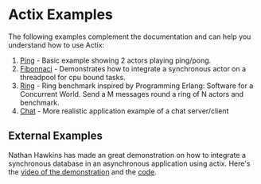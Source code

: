 # Actix Examples

The following examples complement the documentation and can help you understand how to use Actix:

1. [Ping](https://github.com/actix/actix/blob/master/examples/ping.rs) - Basic example showing 2 actors playing ping/pong.
2. [Fibonnaci](https://github.com/actix/actix/blob/master/examples/fibonacci.rs) - Demonstrates how to integrate a synchronous actor on a threadpool for cpu bound tasks.
3. [Ring](https://github.com/actix/actix/blob/master/examples/ring.rs) - Ring benchmark inspired by Programming Erlang: Software for a Concurrent World. Send a M messages round a ring of N actors and benchmark.
4. [Chat](https://github.com/actix/actix/tree/master/examples/chat/src) - More realistic application example of a chat server/client

## External Examples

Nathan Hawkins has made an great demonstration on how to integrate a synchronous database in an asynchronous application using actix. Here's the [video of the demonstration](https://youtu.be/W-hvnVeRJzs) and the [code](https://github.com/utsl42/actix-test).
